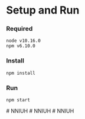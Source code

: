 

# Setup and Run

### Required
```
node v10.16.0
npm v6.10.0
```

### Install
```
npm install
```

  ### Run
```
npm start
```
#   N N I U H  
 #   N N I U H  
 # NNIUH
